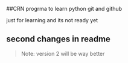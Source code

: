 ##CRN progrma to learn python git and github

just for learning and its not ready yet

## second changes in readme

> Note: version 2 will be way better